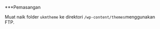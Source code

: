 ***Pemasangan

Muat naik folder <code>ukmtheme</code> ke direktori <code>/wp-content/themes</code>menggunakan FTP.